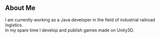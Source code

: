 ## About Me

I am currently working as a Java developer in the field of industrial railroad logistics.  
In my spare time I develop and publish games made on Unity3D.

